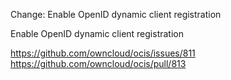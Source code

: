 Change: Enable OpenID dynamic client registration

Enable OpenID dynamic client registration

https://github.com/owncloud/ocis/issues/811
https://github.com/owncloud/ocis/pull/813
